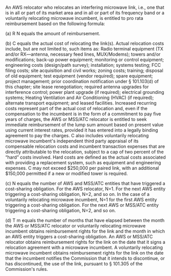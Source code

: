 An AWS relocator who relocates an interfering microwave link, i.e., one that is in all or part of its market area and in all or part of its frequency band or a voluntarily relocating microwave incumbent, is entitled to pro rata reimbursement based on the following formula:
                

(a) R
                  N equals the amount of reimbursement.

(b) C equals the actual cost of relocating the link(s). Actual relocation costs include, but are not limited to, such items as: Radio terminal equipment (TX and/or RX—antenna, necessary feed lines, MUX/Modems); towers and/or modifications; back-up power equipment; monitoring or control equipment; engineering costs (design/path survey); installation; systems testing; FCC filing costs; site acquisition and civil works; zoning costs; training; disposal of old equipment; test equipment (vendor required); spare equipment; project management; prior coordination notification under § 101.103(d) of this chapter; site lease renegotiation; required antenna upgrades for interference control; power plant upgrade (if required); electrical grounding systems; Heating Ventilation and Air Conditioning (HVAC) (if required); alternate transport equipment; and leased facilities. Increased recurring costs represent part of the actual cost of relocation and, even if the compensation to the incumbent is in the form of a commitment to pay five years of charges, the AWS or MSS/ATC relocator is entitled to seek immediate reimbursement of the lump sum amount based on present value using current interest rates, provided it has entered into a legally binding agreement to pay the charges. C also includes voluntarily relocating microwave incumbent's independent third party appraisal of its compensable relocation costs and incumbent transaction expenses that are directly attributable to the relocation, subject to a cap of two percent of the “hard” costs involved. Hard costs are defined as the actual costs associated with providing a replacement system, such as equipment and engineering expenses. C may not exceed $250,000 per paired link, with an additional $150,000 permitted if a new or modified tower is required.

(c) N equals the number of AWS and MSS/ATC entities that have triggered a cost-sharing obligation. For the AWS relocator, N=1. For the next AWS entity triggering a cost-sharing obligation, N=2, and so on. In the case of a voluntarily relocating microwave incumbent, N=1 for the first AWS entity triggering a cost-sharing obligation. For the next AWS or MSS/ATC entity triggering a cost-sharing obligation, N=2, and so on.

(d) T
                  m equals the number of months that have elapsed between the month the AWS or MSS/ATC relocator or voluntarily relocating microwave incumbent obtains reimbursement rights for the link and the month in which an AWS entity triggers a cost-sharing obligation. An AWS or MSS/ATC relocator obtains reimbursement rights for the link on the date that it signs a relocation agreement with a microwave incumbent. A voluntarily relocating microwave incumbent obtains reimbursement rights for the link on the date that the incumbent notifies the Commission that it intends to discontinue, or has discontinued, the use of the link, pursuant to § 101.305 of the Commission's rules.


